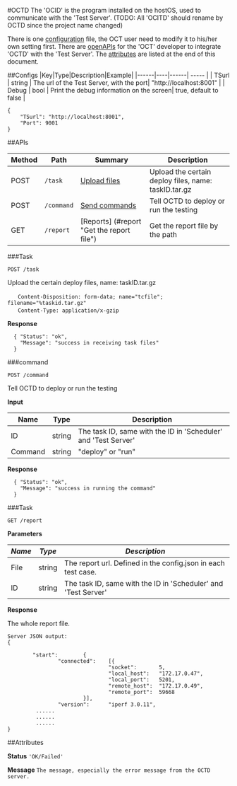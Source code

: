 #OCTD 
The 'OCID' is the program installed on the hostOS, used to communicate with the 'Test Server'.
(TODO:  All 'OCITD' should rename by OCTD since the project name changed)

There is one  [configuration](#configs "configuration") file, the OCT user need to modify it to his/her own setting first.
There are [openAPIs](#apis "APIs") for the 'OCT' developer to integrate 'OCTD' with the 'Test Server'.
The [attributes](#attributes "attributes") are listed at the end of this document.

##Configs
|Key|Type|Description|Example|
|------|----|------| ----- |
| TSurl | string | The url of the Test Server, with the port| "http://localhost:8001" |
| Debug | bool | Print the debug information on the screen| true, default to false |

```
{
	"TSurl": "http://localhost:8001",
	"Port": 9001
}
```

##APIs

|Method|Path|Summary|Description|
|------|----|------|-----------|
| POST | `/task` | [Upload files](#task "Upload task file") | Upload the certain deploy files, name: taskID.tar.gz|
| POST | `/command` | [Send commands](#command "Send the testing command") | Tell OCTD to deploy or run the testing|
| GET  | `/report` | [Reports] (#report "Get the report file") | Get the report file by the path|

###Task
```
POST /task
```

Upload the certain deploy files, name: taskID.tar.gz
```
　　Content-Disposition: form-data; name="tcfile"; filename="%taskid.tar.gz"
　　Content-Type: application/x-gzip
```

**Response**

```
  { "Status": "ok",
    "Message": "success in receiving task files"
  }

```

###command

```
POST /command
```
Tell OCTD to deploy or run the testing

**Input**

|Name|Type|Description|
|------|-----|-----------|
| ID | string | The task ID, same with the ID in 'Scheduler' and 'Test Server'|
| Command | string | "deploy" or "run"|

**Response**

```
  { "Status": "ok",
    "Message": "success in running the command"
  }
```

###Task
```
GET /report
```

**Parameters**

| *Name* | *Type* | *Description* |
| -------| ------ | --------- |
| File | string | The report url. Defined in the config.json in each test case. |
| ID | string | The task ID, same with the ID in 'Scheduler' and 'Test Server' |

**Response**

The whole report file.
```
Server JSON output:
{

        "start":        {
                "connected":    [{
                                "socket":       5,
                                "local_host":   "172.17.0.47",
                                "local_port":   5201,
                                "remote_host":  "172.17.0.49",
                                "remote_port":  59668
                        }],
                "version":      "iperf 3.0.11",
         ......
         ......
         ......
}
```

##Attributes

**Status**
`'OK/Failed'`

**Message**
`The message, especially the error message from the OCTD server.`


